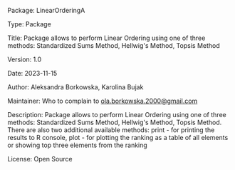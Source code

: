 Package: LinearOrderingA

Type: Package

Title: Package allows to perform Linear Ordering using one of three methods: Standardized Sums Method, Hellwig's Method, Topsis Method

Version: 1.0

Date: 2023-11-15

Author: Aleksandra Borkowska, Karolina Bujak

Maintainer: Who to complain to <ola.borkowska.2000@gmail.com>

Description: Package allows to perform Linear Ordering using one of three methods: Standardized Sums Method, Hellwig's Method, Topsis Method. There are also two additional available methods: print - for printing the results to R console, plot - for plotting the ranking as a table of all elements or showing top three elements from the ranking

License: Open Source
